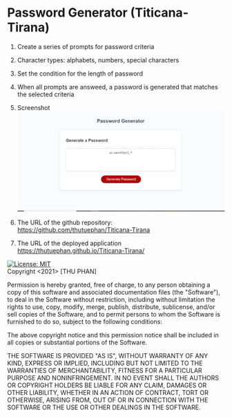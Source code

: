 # Password Generator (Titicana-Tirana)

 
1. Create a series of prompts for password criteria
2. Character types: alphabets, numbers, special characters
3. Set the condition for the length of password
4. When all prompts are answeed, a password is generated that matches the selected criteria


5. Screenshot
![password](https://github.com/Alice-BL/Titicana-Tirana/blob/main/Assets/Screenshot_1.PNG)


6. The URL of the github repository:
https://github.com/thutuephan/Titicana-Tirana

7. The URL of the deployed application
https://thutuephan.github.io/Titicana-Tirana/


[![License: MIT](https://img.shields.io/badge/License-MIT-yellow.svg)](https://opensource.org/licenses/MIT)
<br>
Copyright <2021> [THU PHAN]

Permission is hereby granted, free of charge, to any person obtaining a copy of this software and associated documentation files (the "Software"), to deal in the Software without restriction, including without limitation the rights to use, copy, modify, merge, publish, distribute, sublicense, and/or sell copies of the Software, and to permit persons to whom the Software is furnished to do so, subject to the following conditions:

The above copyright notice and this permission notice shall be included in all copies or substantial portions of the Software.

THE SOFTWARE IS PROVIDED "AS IS", WITHOUT WARRANTY OF ANY KIND, EXPRESS OR IMPLIED, INCLUDING BUT NOT LIMITED TO THE WARRANTIES OF MERCHANTABILITY, FITNESS FOR A PARTICULAR PURPOSE AND NONINFRINGEMENT. IN NO EVENT SHALL THE AUTHORS OR COPYRIGHT HOLDERS BE LIABLE FOR ANY CLAIM, DAMAGES OR OTHER LIABILITY, WHETHER IN AN ACTION OF CONTRACT, TORT OR OTHERWISE, ARISING FROM, OUT OF OR IN CONNECTION WITH THE SOFTWARE OR THE USE OR OTHER DEALINGS IN THE SOFTWARE.

